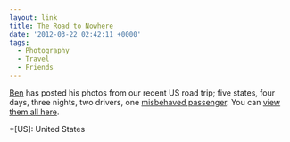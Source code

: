 ```yaml
---
layout: link
title: The Road to Nowhere
date: '2012-03-22 02:42:11 +0000'
tags:
  - Photography
  - Travel
  - Friends
---
```

[Ben][1] has posted his photos from our recent US road trip; five states, four days, three nights, two drivers, one [misbehaved passenger][2]. You can [view them all here][3].

[1]: http://benbarnett.net/
[2]: http://andyhume.net/
[3]: https://www.flickr.com/photos/benpbarnett/sets/72157629624153789/

*[US]: United States